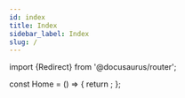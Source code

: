 ```yaml
---
id: index
title: Index
sidebar_label: Index
slug: /
---
```

import {Redirect} from '@docusaurus/router';

const Home = () => {
  return <Redirect to="/overview/" />;
};